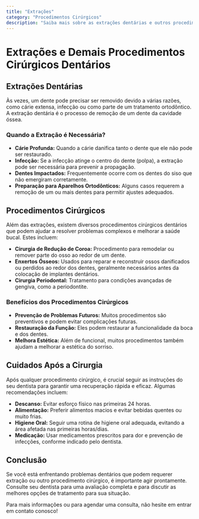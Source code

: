 ```yaml
---
title: "Extrações"
category: "Procedimentos Cirúrgicos"
description: "Saiba mais sobre as extrações dentárias e outros procedimentos cirúrgicos que ajudam a resolver problemas complexos e melhorar a saúde oral, garantindo uma recuperação eficaz e confortável."
---
```


# Extrações e Demais Procedimentos Cirúrgicos Dentários

## Extrações Dentárias

Às vezes, um dente pode precisar ser removido devido a várias razões, como cárie extensa, infecção ou como parte de um tratamento ortodôntico. A extração dentária é o processo de remoção de um dente da cavidade óssea.

### Quando a Extração é Necessária?

- **Cárie Profunda:** Quando a cárie danifica tanto o dente que ele não pode ser restaurado.
- **Infecção:** Se a infecção atinge o centro do dente (polpa), a extração pode ser necessária para prevenir a propagação.
- **Dentes Impactados:** Frequentemente ocorre com os dentes do siso que não emergiram corretamente.
- **Preparação para Aparelhos Ortodônticos:** Alguns casos requerem a remoção de um ou mais dentes para permitir ajustes adequados.

## Procedimentos Cirúrgicos

Além das extrações, existem diversos procedimentos cirúrgicos dentários que podem ajudar a resolver problemas complexos e melhorar a saúde bucal. Estes incluem:

- **Cirurgia de Redução de Coroa:** Procedimento para remodelar ou remover parte do osso ao redor de um dente.
- **Enxertos Ósseos:** Usados para reparar e reconstruir ossos danificados ou perdidos ao redor dos dentes, geralmente necessários antes da colocação de implantes dentários.
- **Cirurgia Periodontal:** Tratamento para condições avançadas de gengiva, como a periodontite.

### Benefícios dos Procedimentos Cirúrgicos

- **Prevenção de Problemas Futuros:** Muitos procedimentos são preventivos e podem evitar complicações futuras.
- **Restauração da Função:** Eles podem restaurar a funcionalidade da boca e dos dentes.
- **Melhora Estética:** Além de funcional, muitos procedimentos também ajudam a melhorar a estética do sorriso.

## Cuidados Após a Cirurgia

Após qualquer procedimento cirúrgico, é crucial seguir as instruções do seu dentista para garantir uma recuperação rápida e eficaz. Algumas recomendações incluem:

- **Descanso:** Evitar esforço físico nas primeiras 24 horas.
- **Alimentação:** Preferir alimentos macios e evitar bebidas quentes ou muito frias.
- **Higiene Oral:** Seguir uma rotina de higiene oral adequada, evitando a área afetada nas primeiras horas/dias.
- **Medicação:** Usar medicamentos prescritos para dor e prevenção de infecções, conforme indicado pelo dentista.

## Conclusão

Se você está enfrentando problemas dentários que podem requerer extração ou outro procedimento cirúrgico, é importante agir prontamente. Consulte seu dentista para uma avaliação completa e para discutir as melhores opções de tratamento para sua situação.

Para mais informações ou para agendar uma consulta, não hesite em entrar em contato conosco!
